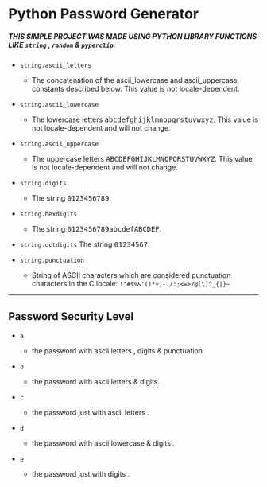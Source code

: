 # Python Password Generator
##### THIS SIMPLE PROJECT WAS MADE USING PYTHON LIBRARY FUNCTIONS LIKE `string` , `random` & `pyperclip`.

* `string.ascii_letters`
	- The concatenation of the ascii_lowercase and ascii_uppercase constants described below. This value is not locale-dependent.

* `string.ascii_lowercase`
	- The lowercase letters <kbd>abcdefghijklmnopqrstuvwxyz</kbd>. This value is not locale-dependent and will not change.

* `string.ascii_uppercase`
	- The uppercase letters <kbd>ABCDEFGHIJKLMNOPQRSTUVWXYZ</kbd>. This value is not locale-dependent and will not change.

* `string.digits`
	- The string <kbd>0123456789</kbd>.

* `string.hexdigits`
	- The string <kbd>0123456789abcdefABCDEF</kbd>.

* `string.octdigits`
The string <kbd>01234567</kbd>.

* `string.punctuation`
	- String of ASCII characters which are considered punctuation characters in the C locale: `!"#$%&'()*+,-./:;<=>?@[\]^_{|}~`


--------------------------
## Password Security Level

* `a`
	- the password with ascii letters , digits & punctuation

* `b`
	- the password with ascii letters & digits.

* `c`
	- the password just with ascii letters .

* `d`
	- the password with ascii lowercase & digits .

* `e`
	- the password just with digits .